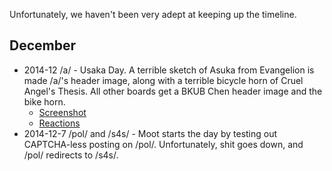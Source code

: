 Unfortunately, we haven't been very adept at keeping up the timeline.

## December

* 2014-12 /a/ - Usaka Day. A terrible sketch of Asuka from Evangelion is made /a/'s header image, along with a terrible bicycle horn of Cruel Angel's Thesis. All other boards get a BKUB Chen header image and the bike horn. 
  * [Screenshot]()
  * [Reactions]()
* 2014-12-7 /pol/ and /s4s/ - Moot starts the day by testing out CAPTCHA-less posting on /pol/. Unfortunately, shit goes down, and /pol/ redirects to /s4s/.